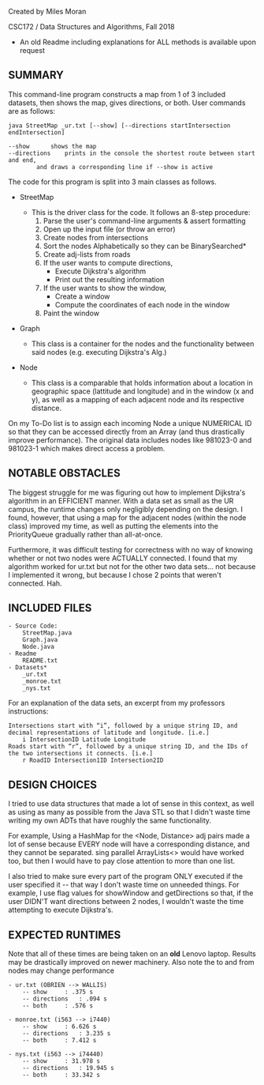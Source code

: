 
Created by Miles Moran

CSC172 / Data Structures and Algorithms, Fall 2018

* An old Readme including explanations for ALL methods is available upon request

## SUMMARY

This command-line program constructs a map from 1 of 3 included datasets, then shows the map, gives directions, or both. User commands are as follows:

```
java StreetMap _ur.txt [--show] [--directions startIntersection endIntersection]

--show		shows the map
--directions 	prints in the console the shortest route between start and end,
		and draws a corresponding line if --show is active
```

The code for this program is split into 3 main classes as follows.
* StreetMap 
	* This is the driver class for the code. It follows an 8-step procedure:
	   	1. Parse the user's command-line arguments & assert formatting 
	   	2. Open up the input file (or throw an error)
		3. Create nodes from intersections
	   	4. Sort the nodes Alphabetically so they can be BinarySearched*
	   	5. Create adj-lists from roads
		6. If the user wants to compute directions,
			- Execute Dijkstra's algorithm
			- Print out the resulting information
		7. If the user wants to show the window, 
			- Create a window
			- Compute the coordinates of each node in the window
		8. Paint the window

* Graph
	* This class is a container for the nodes and the functionality between said nodes (e.g. executing Dijkstra's Alg.)
	
* Node
	- This class is a comparable that holds information about a location in geographic space (lattitude and longitude) and in the window (x and y), as well as a mapping of each adjacent node and its respective distance.

On my To-Do list is to assign each incoming Node a unique NUMERICAL ID so that they can be accessed directly from an Array (and thus drastically improve performance). The original data includes nodes like 981023-0 and 981023-1 which makes direct access a problem.

## NOTABLE OBSTACLES

The biggest struggle for me was figuring out how to implement Dijkstra's algorithm in an EFFICIENT manner. With a data set as small as the UR campus, the runtime changes only negligibly depending on the design. I found, however, that using a map for the adjacent nodes (within the node class) improved my time, as well as putting the elements into the PriorityQueue gradually rather than all-at-once.

Furthermore, it was difficult testing for correctness with no way of knowing whether or not two nodes were ACTUALLY connected. I found that my algorithm worked for ur.txt but not for the other two data sets... not because I implemented it wrong, but because I chose 2 points that weren't connected. Hah. 


## INCLUDED FILES

```
- Source Code: 
	StreetMap.java
	Graph.java
	Node.java
- Readme
	README.txt
- Datasets*
	_ur.txt
	_monroe.txt
	_nys.txt 
```
For an explanation of the data sets, an excerpt from my professors instructions:
```
Intersections start with “i”, followed by a unique string ID, and decimal representations of latitude and longitude. [i.e.]
	i IntersectionID Latitude Longitude
Roads start with “r”, followed by a unique string ID, and the IDs of the two intersections it connects. [i.e.]
	r RoadID Intersection1ID Intersection2ID
```

## DESIGN CHOICES

I tried to use data structures that made a lot of sense in this context, as well as using as many as possible from the Java STL so that I didn't waste time writing my own ADTs that have roughly the same functionality.

For example, Using a HashMap for the <Node, Distance> adj pairs made a lot of sense because EVERY node will have a corresponding distance, and they cannot be separated. sing parallel ArrayLists<> would have worked too, but then I would have to pay close attention to more than one list.

I also tried to make sure every part of the program ONLY executed if the user specified it -- that way I don't waste time on unneeded things. For example, I use flag values for showWindow and getDirections so that, if the user DIDN'T want directions between 2 nodes, I wouldn't waste the time attempting to execute Dijkstra's. 

## EXPECTED RUNTIMES

Note that all of these times are being taken on an **old** Lenovo laptop. Results may be drastically improved on newer machinery. Also note the to and from nodes may change performance

```
- ur.txt (OBRIEN --> WALLIS)
	-- show		: .375 s
	-- directions	: .094 s
	-- both		: .576 s

- monroe.txt (i563 --> i7440)
	-- show		: 6.626 s
	-- directions	: 3.235 s
	-- both		: 7.412 s

- nys.txt (i563 --> i74440)
	-- show		: 31.978 s
	-- directions	: 19.945 s
	-- both		: 33.342 s
```
